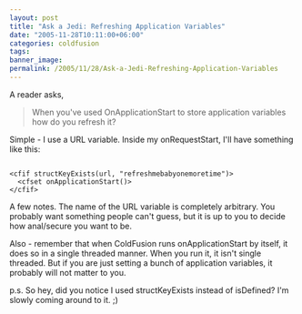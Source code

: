 ```yaml
---
layout: post
title: "Ask a Jedi: Refreshing Application Variables"
date: "2005-11-28T10:11:00+06:00"
categories: coldfusion 
tags: 
banner_image: 
permalink: /2005/11/28/Ask-a-Jedi-Refreshing-Application-Variables
---
```


A reader asks, 

<blockquote>
When you've used OnApplicationStart to store application variables how do you refresh it?
</blockquote>

Simple - I use a URL variable. Inside my onRequestStart, I'll have something like this:

<code>
&lt;cfif structKeyExists(url, "refreshmebabyonemoretime")&gt;
  &lt;cfset onApplicationStart()&gt;
&lt;/cfif&gt;
</code>

A few notes. The name of the URL variable is completely arbitrary. You probably want something people can't guess, but it is up to you to decide how anal/secure you want to be. 

Also - remember that when ColdFusion runs onApplicationStart by itself, it does so in a single threaded manner. When you run it, it isn't single threaded. But if you are just setting a bunch of application variables, it probably will not matter to you.

p.s. So hey, did you notice I used structKeyExists instead of isDefined? I'm slowly coming around to it. ;)
